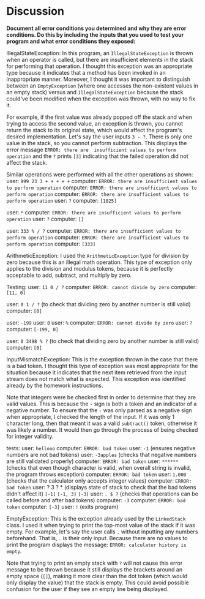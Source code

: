 # Discussion

**Document all error conditions you determined and why they are error
 conditions. Do this by including the inputs that you used to test your
  program and what error conditions they exposed:**

IllegalStateException:
In this program, an `IllegalStateException` is thrown when an operator is 
called, but there are insufficient elements in the stack for performing 
that operation. I thought this exception was an appropriate type because it 
indicates that a method has been invoked in an inappropriate manner.
Moreover, I thought it was important to distinguish between an `EmptyException` 
(where one accesses the non-existent values in an empty stack) versus and 
`IllegalStateException` because the stack could've been modified when the 
exception was thrown, with no way to fix it. 

For example, if the first value was already popped off the stack and when trying 
to access the second value, an exception is thrown, you cannot return the stack
to its original state, which would affect the program's desired implementation.
Let's say the user inputs `3 - ?`. There is only one value in the stack, so you
cannot perform subtraction. This displays the error message `ERROR: there are 
insufficient values to perform operation` and the `?` prints `[3]` indicating
that the failed operation did not affect the stack.

Similar operations were performed with all the other operations as shown:
user: `999 23 3 + + + + +`
computer: `ERROR: there are insufficient values to perform operation`
computer: `ERROR: there are insufficient values to perform operation`
computer: `ERROR: there are insufficient values to perform operation`
user: `?`
computer: `[1025]`

user: `*`
computer: `ERROR: there are insufficient values to perform operation`
user: `?`
computer: `[]`

user: `333 % / ?`
computer: `ERROR: there are insufficient values to perform operation`
computer: `ERROR: there are insufficient values to perform operation`
computer: `[333]`

ArithmeticException:
I used the `ArithmeticException` type for division by zero because this is an
illegal math operation. This type of exception only applies to the division and
modulus tokens, because it is perfectly acceptable to add, subtract, and multiply
by zero.

Testing:
user: `11 0 / ?`
computer: `ERROR: cannot divide by zero`
computer: `[11, 0]`

user: `0 1 / ?` (to check that dividing zero by another number is still valid)
computer: `[0]`

user: `-199`
user: `0`
user: `%`
computer: `ERROR: cannot divide by zero`
user: `?`
computer: `[-199, 0]`

user: `0 3498 % ?` (to check that dividing zero by another number is still valid)
computer: `[0]`


InputMismatchException:
This is the exception thrown in the case that there is a bad token. I thought 
this type of exception was most appropriate for the situation because it 
indicates that the next item retrieved from the input stream does not match what 
is expected. This exception was identified already by the homework instructions.

Note that integers were be checked first in order to determine that they are valid 
values. This is because the `-` sign is both a token and an indicator of a negative
number. To ensure that the `-` was only parsed as a negative sign when appropriate, I
checked the length of the input. If it was only 1 character long, then that meant it 
was a valid `subtract()` token, otherwise it was likely a number. It would then go
through the process of being checked for integer validity.

tests:
user: `hellooo`
computer: `ERROR: bad token`
user: `-1` (ensures negative numbers are not bad tokens)
user: `-3apples` (checks that negative numbers are still validated properly)
computer: `ERROR: bad token`
user: `******` (checks that even though character is valid, when overall string is invalid, the program throws exception)
computer: `ERROR: bad token`
user: `1.000` (checks that the calculator only accepts integer values)
computer: `ERROR: bad token`
user: ? 3 ? * (displays state of stack to check that the bad tokens didn't affect it)
`[-1]`
`[-1, 3]`
`[-3]`
user: `. $ ?` (checks that operations can be called before and after bad tokens)
computer: `-3`
computer: `ERROR: bad token`
computer: `[-3]`
user: `!` (exits program)

EmptyException:
This is the exception already used by the `LinkedStack` class. I used it when
trying to print the top-most value of the stack if it was empty.
For example, let's say the user calls `.` without inputting any numbers beforehand.
That is, `.` is their only input. Because there are no values to print the program
displays the message: `ERROR: calculator history is empty`.

Note that trying to print an empty stack with `?` will not cause this error message
to be thrown because it still displays the brackets around an empty space (`[]`), making it
more clear than the dot token (which would only display the value) that the stack is
empty. This could avoid possible confusion for the user if they see an empty line
being displayed.